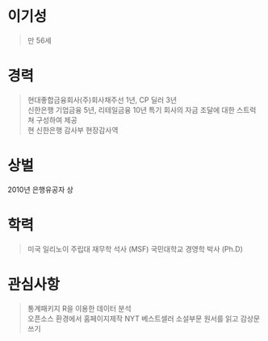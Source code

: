 # 이기성  
> 만 56세  

# 경력  
> 현대좋합금융회사(주)회사채주선 1년, CP 딜러 3년  
> 신한은행 기업금융 5년, 리테일금융 10년
> 특기 회사의 자금 조달에 대한 스트럭쳐 구성하여 제공    
> 현 신한은행 감사부 현장감사역   

# 상벌   
2010년 은행유공자 상 

# 학력  
> 미국 일리노이 주립대 재무학 석사 (MSF)
> 국민대학교 경영학 박사 (Ph.D)

# 관심사항
> 통계패키지 R을 이용한 데이터 분석  
> 오픈소스 환경에서 홈페이지제작
> NYT 베스트셀러 소설부문 원서를 읽고 감상문쓰기   
